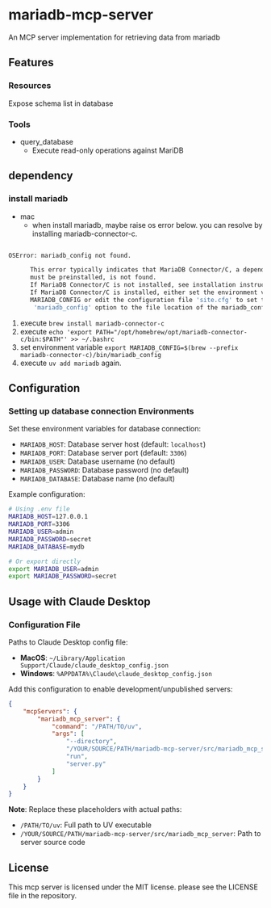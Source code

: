 # mariadb-mcp-server

An MCP server implementation for retrieving data from mariadb

## Features

### Resources

Expose schema list in database

### Tools

- query_database
  - Execute read-only operations against MariDB

## dependency

### install mariadb

- mac
  - when install mariadb,
maybe raise os error below.
you can resolve by installing mariadb-connector-c.

```bash

OSError: mariadb_config not found.

      This error typically indicates that MariaDB Connector/C, a dependency which
      must be preinstalled, is not found.
      If MariaDB Connector/C is not installed, see installation instructions
      If MariaDB Connector/C is installed, either set the environment variable
      MARIADB_CONFIG or edit the configuration file 'site.cfg' to set the
       'mariadb_config' option to the file location of the mariadb_config utility.


```

1. execute `brew install mariadb-connector-c`
2. execute `echo 'export PATH="/opt/homebrew/opt/mariadb-connector-c/bin:$PATH"' >> ~/.bashrc`
3. set environment variable `export MARIADB_CONFIG=$(brew --prefix mariadb-connector-c)/bin/mariadb_config`
4. execute `uv add mariadb` again.

## Configuration

### Setting up database connection Environments

Set these environment variables for database connection:

- `MARIADB_HOST`: Database server host (default: `localhost`)
- `MARIADB_PORT`: Database server port (default: `3306`)
- `MARIADB_USER`: Database username (no default)
- `MARIADB_PASSWORD`: Database password (no default)
- `MARIADB_DATABASE`: Database name (no default)

Example configuration:

```bash
# Using .env file
MARIADB_HOST=127.0.0.1
MARIADB_PORT=3306
MARIADB_USER=admin
MARIADB_PASSWORD=secret
MARIADB_DATABASE=mydb

# Or export directly
export MARIADB_USER=admin
export MARIADB_PASSWORD=secret
```

## Usage with Claude Desktop

### Configuration File

Paths to Claude Desktop config file:

- **MacOS**: `~/Library/Application Support/Claude/claude_desktop_config.json`
- **Windows**: `%APPDATA%\Claude\claude_desktop_config.json`

Add this configuration to enable development/unpublished servers:

```json
{
    "mcpServers": {
        "mariadb_mcp_server": {
            "command": "/PATH/TO/uv",
            "args": [
                "--directory",
                "/YOUR/SOURCE/PATH/mariadb-mcp-server/src/mariadb_mcp_server",
                "run",
                "server.py"
            ]
        }
    }
}
```

**Note**: Replace these placeholders with actual paths:

- `/PATH/TO/uv`: Full path to UV executable
- `/YOUR/SOURCE/PATH/mariadb-mcp-server/src/mariadb_mcp_server`: Path to server source code

## License

This mcp server is licensed under the MIT license.  please see the LICENSE file in the repository.
